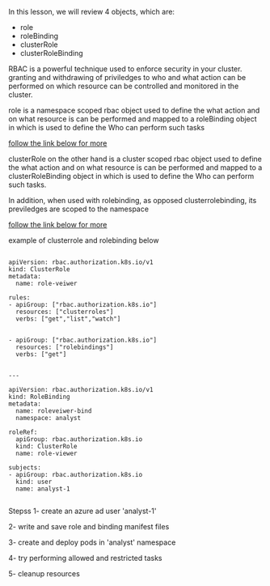 In this lesson, we will review 4 objects, which are:
- role
- roleBinding
- clusterRole
- clusterRoleBinding


RBAC is a powerful technique used to enforce security in your cluster. granting and withdrawing of priviledges to who and what action can be performed on which resource can be controlled and monitored in the cluster. 

role is a namespace scoped rbac object used to define the what action and on what resource is can be performed and mapped to a roleBinding object in which is used to define the Who can perform such tasks


[follow the link below for more](https://kubernetes.io/docs/reference/access-authn-authz/rbac/#restrictions-on-role-creation-or-update)


clusterRole on the other hand is a cluster scoped rbac object used to define the what action and on what resource is can be performed and mapped to a clusterRoleBinding object in which is used to define the Who can perform such tasks.

In addition, when used with rolebinding, as opposed clusterrolebinding, its previledges are scoped to the namespace



[follow the link below for more](https://kubernetes.io/docs/reference/access-authn-authz/rbac/#restrictions-on-role-creation-or-update)

example of clusterrole and rolebinding below

```

apiVersion: rbac.authorization.k8s.io/v1
kind: ClusterRole
metadata: 
  name: role-veiwer

rules:
- apiGroup: ["rbac.authorization.k8s.io"]
  resources: ["clusterroles"]
  verbs: ["get","list","watch"]


- apiGroup: ["rbac.authorization.k8s.io"]
  resources: ["rolebindings"]
  verbs: ["get"]


---

apiVersion: rbac.authorization.k8s.io/v1
kind: RoleBinding
metadata: 
  name: roleveiwer-bind
  namespace: analyst

roleRef:
  apiGroup: rbac.authorization.k8s.io
  kind: ClusterRole
  name: role-viewer

subjects:
- apiGroup: rbac.authorization.k8s.io
  kind: user
  name: analyst-1 


```


Stepss
1- create an azure ad user 'analyst-1'

2- write and save role and binding manifest files

3- create and deploy pods in 'analyst' namespace

4- try performing allowed and restricted tasks

5- cleanup resources

